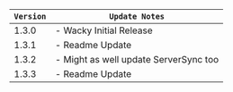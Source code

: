| `Version` | `Update Notes`    |
|-----------|-------------------|
| 1.3.0     | - Wacky Initial Release |
| 1.3.1     | - Readme Update |
| 1.3.2     | - Might as well update ServerSync too |
| 1.3.3     | - Readme Update|